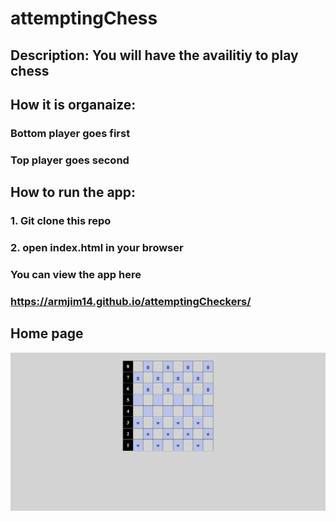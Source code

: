 # attemptingChess

## Description: You will have the availitiy to play chess

## How it is organaize:
### Bottom player goes first
### Top player goes second

## How to run the app:
### 1. Git clone this repo
### 2. open index.html in your browser

### You can view the app here
### https://armjim14.github.io/attemptingCheckers/

## Home page
![home Page Image](homePage.png)
